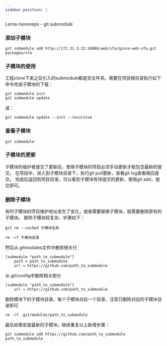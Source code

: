 ```yaml
---
sidebar_position: 1
---
```


Lerna monorepo - git submodule

### 添加子模块 
```
git submodule add http://172.31.3.22:10086/web/sfa/qince-web-sfa.git packages/sfa
```

### 子模块的使用
工程clone下来之后引入的submodule都是空文件夹。需要在项目根目录执行如下命令完成子模块的下载：
```
git submodule init
git submodule update
```
或：
```
git submodule update --init --recursive
```

### 查看子模块
```
git submodule
```

### 子模块的更新
子模块的维护者提交了更新后，使用子模块的项目必须手动更新才能包含最新的提交。
在项目中，进入到子模块目录下，执行git pull更新，查看git log查看相应提交。
完成后返回到项目目录，可以看到子模块有待提交的更新，使用git add，提交即可。

### 删除子模块
有时子模块的项目维护地址发生了变化，或者需要替换子模块，就需要删除原有的子模块。
删除子模块较复杂，步骤如下：
```
git rm --cached 子模块名称
```
```
rm -rf 子模块目录
```
然后从.gitmodules文件中删除相关行
```
[submodule "path_to_submodule"]
    path = path_to_submodule
    url = https://github.com/path_to_submodule
```
从.git/config中删除相关部分
```
[submodule "path_to_submodule"]
    url = https://github.com/path_to_submodule
```
删除模块下的子模块目录，每个子模块对应一个目录，注意只删除对应的子模块目录即可
```
rm -rf .git/modules/path_to_submodule
```
最后如需安装最新的子模块，继续重复以上新增步骤：
```
git submodule add https://github.com/path_to_submodule path_to_submodule
```

